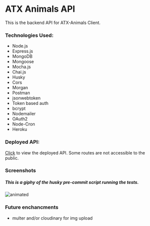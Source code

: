 # ATX Animals API

This is the backend API for ATX-Animals Client.

### Technologies Used:

- Node.js
- Express.js
- MongoDB
- Mongoose
- Mocha.js
- Chai.js
- Husky
- Cors
- Morgan
- Postman
- jsonwebtoken
- Token based auth
- bcrypt
- Nodemailer
- OAuth2
- Node-Cron
- Heroku

### Deployed API:

[Click](https://atx-animals-api.herokuapp.com/) to view the deployed API. Some routes are not accessible to the public.

### Screenshots

##### This is a giphy of the husky pre-commit script running the tests.

 <img src="https://media.giphy.com/media/wQQGkvkYKEyvAmRSwv/giphy.gif" alt="animated">

### Future enchancments

- multer and/or cloudinary for img upload
